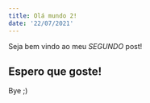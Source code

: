 ```yaml
---
title: Olá mundo 2!
date: '22/07/2021'
---
```


Seja bem vindo ao meu *SEGUNDO* post!

## Espero que goste!

Bye ;)
